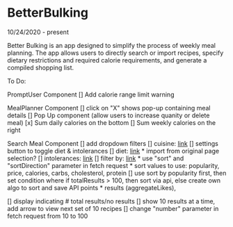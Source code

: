 # BetterBulking
10/24/2020 - present

Better Bulking is an app designed to simplify the process of weekly meal planning. The app allows users to directly search or import recipes, specify dietary restrictions and required calorie requirements, and generate a compiled shopping list. 


To Do: 

PromptUser Component
[] Add calorie range limit warning

MealPlanner Component
[] click on "X" shows pop-up containing meal details
    [] Pop Up component (allow users to increase quanity or delete meal)
[x] Sum daily calories on the bottom
[] Sum weekly calories on the right

Search Meal Component
[] add dropdown filters
    [] cuisine: [link](https://spoonacular.com/food-api/docs#Cuisines)
    [] settings button to toggle diet & intolerances
        [] diet: [link](https://spoonacular.com/food-api/docs#Diets)
        * import from original page selection? 
        [] intolerances: [link](https://spoonacular.com/food-api/docs#Intolerances)
    [] filter by: [link](https://spoonacular.com/food-api/docs#Recipe-Sorting-Options)
        * use "sort" and "sortDirection" parameter in fetch request
        * sort values to use: popularity, price, calories, carbs, cholesterol, protein
    [] use sort by popularity first, then set condition where if totalResults > 100, then sort via api, else create own algo to sort and save API points
        * results (aggregateLikes), 
    
[] display indicating # total results/no results
[] show 10 results at a time, add arrow to view next set of 10 recipes
    [] change "number" parameter in fetch request from 10 to 100